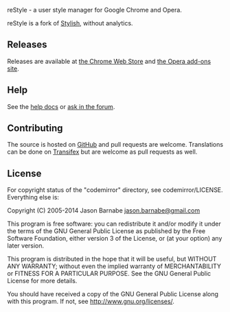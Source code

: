 reStyle - a user style manager for Google Chrome and Opera.

reStyle is a fork of [Stylish](https://github.com/stylish-userstyles/stylish-chrome), without analytics.

## Releases

Releases are available at [the Chrome Web Store](https://chrome.google.com/webstore/detail/stylish/fjnbnpbmkenffdnngjfgmeleoegfcffe) and [the Opera add-ons site](https://addons.opera.com/en/extensions/details/stylish/).

## Help

See the [help docs](http://userstyles.org/help/stylish_chrome) or [ask in the forum](https://forum.userstyles.org).

## Contributing

The source is hosted on [GitHub](https://github.com/JasonBarnabe/stylish-chrome) and pull requests are welcome. Translations can be done on [Transifex](https://www.transifex.com/projects/p/stylish-for-chrome/) but are welcome as pull requests as well.

## License

For copyright status of the "codemirror" directory, see codemirror/LICENSE. Everything else is:

Copyright (C) 2005-2014 Jason Barnabe <jason.barnabe@gmail.com>

This program is free software: you can redistribute it and/or modify
it under the terms of the GNU General Public License as published by
the Free Software Foundation, either version 3 of the License, or
(at your option) any later version.

This program is distributed in the hope that it will be useful,
but WITHOUT ANY WARRANTY; without even the implied warranty of
MERCHANTABILITY or FITNESS FOR A PARTICULAR PURPOSE.  See the
GNU General Public License for more details.

You should have received a copy of the GNU General Public License
along with this program.  If not, see <http://www.gnu.org/licenses/>.
